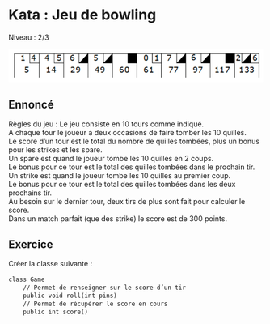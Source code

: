 # Kata : Jeu de bowling 
Niveau : 2/3

![Exemple de tableau de score](./bowling-score-board.png)

## Ennoncé
Règles du jeu :
Le jeu consiste en 10 tours comme indiqué.  
A chaque tour le joueur a deux occasions de faire tomber les 10 quilles.  
Le score d’un tour est le total du nombre de quilles tombées, plus un bonus pour les strikes et les spare.  
Un spare est quand le joueur tombe les 10 quilles en 2 coups.  
Le bonus pour ce tour est le total des quilles tombées dans le prochain tir.  
Un strike est quand le joueur tombe les 10 quilles au premier coup.  
Le bonus pour ce tour est le total des quilles tombées dans les deux prochains tir.  
Au besoin sur le dernier tour, deux tirs de plus sont fait pour calculer le score.  
Dans un match parfait (que des strike) le score est de 300 points.  

## Exercice
Créer la classe suivante : 
```
class Game
    // Permet de renseigner sur le score d’un tir 
    public void roll(int pins)
    // Permet de récupérer le score en cours 
    public int score()
```
